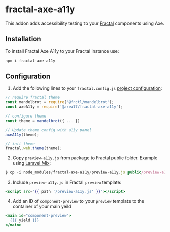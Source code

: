 # fractal-axe-a11y

This addon adds accessibility testing to your [Fractal](http://fractal.build) components using Axe.

## Installation

To install Fractal Axe A11y to your Fractal instance use:

```bash
npm i fractal-axe-a11y
```

## Configuration

1. Add the following lines to your `fractal.config.js` [project configuration](https://fractal.build/guide/project-settings.html):

```js
// require fractal theme
const mandelbrot = require('@frctl/mandelbrot');
const axeA11y = require('@area17/fractal-axe-a11y');

// configure theme
const theme = mandelbrot({ ... })

// Update theme config with a11y panel
axeA11y(theme);

// init theme
fractal.web.theme(theme);
```

2. Copy `preview-a11y.js` from package to Fractal public folder. Example using [Laravel Mix](https://laravel-mix.com/):

```javascript
$ cp -i node_modules/fractal-axe-a11y/preview-a11y.js public/preview-a11y.js
```

3. Include `preview-a11y.js` in Fractal `preview` template:

```handlebars
<script src="{{ path '/preview-a11y.js' }}"></script>
```

4. Add an ID of `component-preview` to your `preview` template to the container of your main yeild

```handlebars
<main id="component-preview">
  {{{ yield }}}
</main>
```
